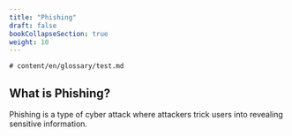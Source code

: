 ```yaml
---
title: "Phishing"
draft: false
bookCollapseSection: true
weight: 10
---
```

```# content/en/glossary/test.md``` 
## What is Phishing?

Phishing is a type of cyber attack where attackers trick users into revealing sensitive information.
